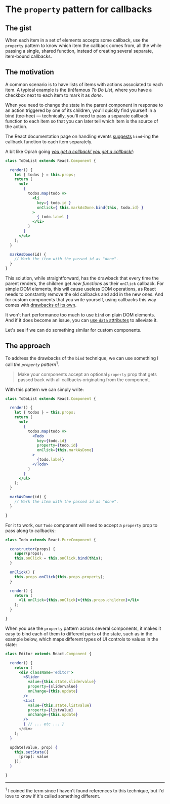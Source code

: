 # The `property` pattern for callbacks

## The gist

When each item in a set of elements accepts some callback, use the `property` pattern to know which item the callback comes from, all the while passing a single, shared function, instead of creating several separate, item-bound callbacks.

## The motivation

A common scenario is to have lists of items with actions associated to each item. A typical example is the (in)famous _To Do List_, where you have a checkbox next to each item to mark it as _done_.

When you need to change the state in the parent component in response to an action triggered by one of its children, you'll quickly find yourself in a bind (tee-hee) — technically, you'll need to pass a separate callback function to each item so that you can later tell which item is the source of the action. 

The React documentation page on handling events [suggests](https://reactjs.org/docs/handling-events.html#passing-arguments-to-event-handlers) `bind`-ing the callback function to each item separately. 

A bit like Oprah going [_you get a callback! you get a callback!_](https://www.youtube.com/watch?v=hcJAWKdawuM):

```jsx
class ToDoList extends React.Component {

  render() {
    let { todos } = this.props;
    return (
      <ul>
        { 
          todos.map(todo => 
            <li 
              key={ todo.id }
              onClick={ this.markAsDone.bind(this, todo.id) }
            >
              { todo.label }
            </li>
          )
        }
      </ul>
    );
  }

  markAsDone(id) {
    // Mark the item with the passed id as "done".
  }
}
```

This solution, while straightforward, has the drawback that every time the parent renders, the children get _new functions_ as their `onClick` callback. For simple DOM elements, this will cause useless DOM operations, as React needs to constantly remove the old callbacks and add in the new ones. And for custom components that you write yourself, using callbacks this way comes with [drawbacks of its own](./purecomponent-caveats.md).

It won't hurt performance too much to use `bind` on plain DOM elements. And if it does become an issue, you can [use `data` attributes](https://reactjs.org/docs/faq-functions.html#example-passing-params-using-data-attributes) to alleviate it.

Let's see if we can do something similar for custom components.

## The approach

To address the drawbacks of the `bind` technique, we can use something I call _the `property` pattern_<sup>1</sup>.

> Make your components accept an optional `property` prop that gets passed back with all callbacks originating from the component.

With this pattern we can simply write:

```jsx
class ToDoList extends React.Component {

  render() {
    let { todos } = this.props;
    return (
      <ul>
        { 
          todos.map(todo => 
            <Todo 
              key={todo.id}
              property={todo.id}
              onClick={this.markAsDone}
            >
              {todo.label}
            </Todo>
          )
        }
      </ul>
    );
  }

  markAsDone(id) {
    // Mark the item with the passed id as "done".
  }

}
```

For it to work, our `Todo` component will need to accept a `property` prop to pass along to callbacks:

```jsx
class Todo extends React.PureComponent {

  constructor(props) {
    super(props);
    this.onClick = this.onClick.bind(this);
  }

  onClick() {
    this.props.onClick(this.props.property);
  }

  render() {
    return (
      <li onClick={this.onClick}>{this.props.children}</li>
    );
  }

}
```

When you use the `property` pattern across several components, it makes it easy to bind each of them to different parts of the state, such as in the example below, which maps different types of UI controls to values in the state:

```jsx
class Editor extends React.Component {

  render() {
    return (
      <div className='editor'>
        <Slider 
          value={this.state.slidervalue} 
          property={slidervalue}
          onChange={this.update}
        />
        <List
          value={this.state.listvalue}
          property={listvalue}
          onChange={this.update}
        />
        { // ... etc ... }
      </div>
    );
  }

  update(value, prop) {
    this.setState({
      [prop]: value
    });
  }

}
```

---

<sup>1</sup> I coined the term since I haven't found references to this technique, but I'd love to know if it's called something different.
